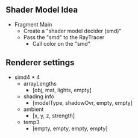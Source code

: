 ## Shader Model Idea
- Fragment Main
    - Create a "shader model decider (smd)"
    - Pass the "smd" to the RayTracer
        - Call color on the "smd"

## Renderer settings
- simd4 * 4
    - arrayLengths
        - [obj, mat, lights, empty]
    - shading info
        - [modelType, shadowOvr, empty, empty]
    - ambient
        - [x, y, z, strength]
    - temp3
        - [empty, empty, empty, empty]
